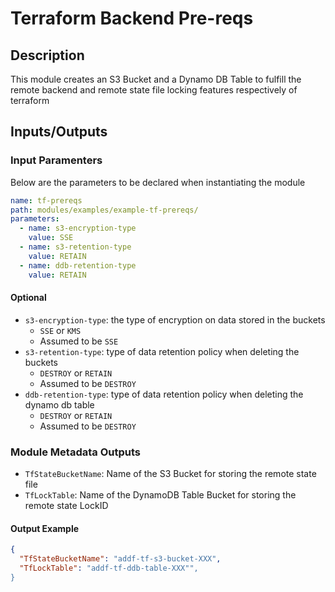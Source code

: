 # Terraform Backend Pre-reqs

## Description

This module creates an S3 Bucket and a Dynamo DB Table to fulfill the remote backend and remote state file locking features respectively of terraform

## Inputs/Outputs

### Input Paramenters

Below are the parameters to be declared when instantiating the module

```yaml
name: tf-prereqs
path: modules/examples/example-tf-prereqs/
parameters:
  - name: s3-encryption-type
    value: SSE
  - name: s3-retention-type
    value: RETAIN
  - name: ddb-retention-type
    value: RETAIN
```

#### Optional

- `s3-encryption-type`: the type of encryption on data stored in the buckets
  - `SSE` or `KMS` 
  - Assumed to be `SSE`
- `s3-retention-type`: type of data retention policy when deleting the buckets
  - `DESTROY` or `RETAIN`
  - Assumed to be `DESTROY`
- `ddb-retention-type`: type of data retention policy when deleting the dynamo db table
  - `DESTROY` or `RETAIN`
  - Assumed to be `DESTROY`

### Module Metadata Outputs

- `TfStateBucketName`: Name of the S3 Bucket for storing the remote state file
- `TfLockTable`: Name of the DynamoDB Table Bucket for storing the remote state LockID

#### Output Example

```json
{
  "TfStateBucketName": "addf-tf-s3-bucket-XXX",
  "TfLockTable": "addf-tf-ddb-table-XXX"",
}
```

